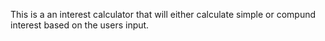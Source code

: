 This is a an interest calculator that will either calculate simple or compund interest based on the users input.
